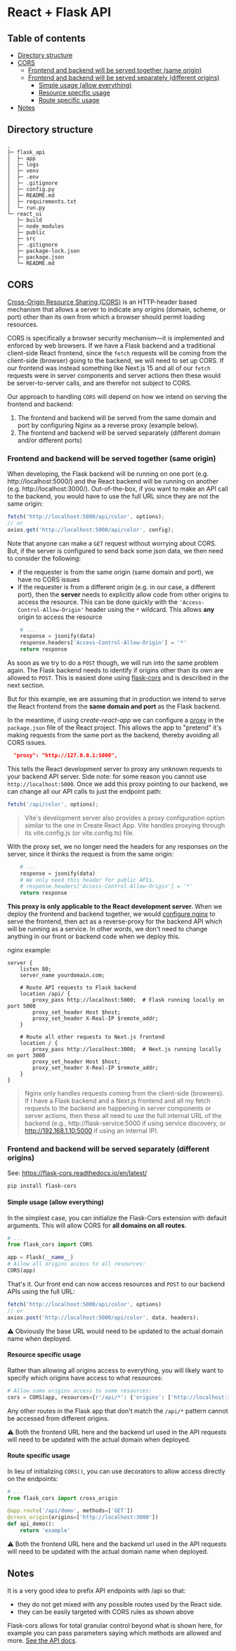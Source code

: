 # React + Flask API 

## Table of contents

<!-- toc -->

- [Directory structure](#directory-structure)
- [CORS](#cors)
  * [Frontend and backend will be served together (same origin)](#frontend-and-backend-will-be-served-together-same-origin)
  * [Frontend and backend will be served separately (different origins)](#frontend-and-backend-will-be-served-separately-different-origins)
    + [Simple usage (allow everything)](#simple-usage-allow-everything)
    + [Resource specific usage](#resource-specific-usage)
    + [Route specific usage](#route-specific-usage)
- [Notes](#notes)

<!-- tocstop -->

## Directory structure

```text
.
├─ flask_api
│  ├─ app
│  ├─ logs
│  ├─ venv
│  ├─ .env
│  ├─ .gitignore
│  ├─ config.py
│  ├─ README.md
│  ├─ requirements.txt
│  └─ run.py
└─ react_ui
   ├─ build
   ├─ node_modules
   ├─ public
   ├─ src
   ├─ .gitignore
   ├─ package-lock.json
   ├─ package.json
   └─ README.md
```

## CORS 

[Cross-Origin Resource Sharing (CORS)](https://developer.mozilla.org/en-US/docs/Web/HTTP/Guides/CORS) is an HTTP-header based mechanism that allows a server to indicate any origins (domain, scheme, or port) other than its own from which a browser should permit loading resources. 

CORS is specifically a browser security mechanism—it is implemented and enforced by web browsers. If we have a Flask backend and a traditional client-side React frontend, since the `fetch` requests will be coming from the client-side (browser) going to the backend, we will need to set up CORS. If our frontend was instead something like Next.js 15 and all of our `fetch` requests were in server components and server actions then these would be server-to-server calls, and are therefor not subject to CORS.

Our approach to handling `CORS` will depend on how we intend on serving the frontend and backend:

1. The frontend and backend will be served from the same domain and port by configuring Nginx as a reverse proxy (example below).
2. The frontend and backend will be served separately (different domain and/or different ports)

### Frontend and backend will be served together (same origin)

When developing, the Flask backend will be running on one port (e.g. http://localhost:5000/) and the React backend will be running on another (e.g. http://localhost:3000/). Out-of-the-box, if you want to make an API call to the backend, you would have to use the full URL since they are not the same origin:

```javascript
fetch('http://localhost:5000/api/color', options);
// or 
axios.get('http://localhost:5000/api/color', config);
```

Note that anyone can make a `GET` request without worrying about CORS. But, if the server is configured to send back some json data, we then need to consider the following:

- if the requester is from the same origin (same domain and port), we have no CORS issues 
- if the requester is from a different origin (e.g. in our case, a different port), then the **server** needs to explicitly allow code from other origins to access the resource. This can be done quickly with the `'Access-Control-Allow-Origin'` header using the `*` wildcard. This allows **any** origin to access the resource

```Python
    # ...
    response = jsonify(data)
    response.headers['Access-Control-Allow-Origin'] = '*'
    return response
```

As soon as we try to do a `POST` though, we will run into the same problem again. The Flask backend needs to identify if origins other than its own are allowed to `POST`. This is easiest done using [flask-cors](https://flask-cors.readthedocs.io/en/latest/) and is described in the next section.

But for this example, we are assuming that in production we intend to serve the React frontend from the **same domain and port** as the Flask backend.

In the meantime, if using *create-react-app* we can configure a [proxy](https://create-react-app.dev/docs/proxying-api-requests-in-development/) in the `package.json` file of the React project. This allows the app to "pretend" it's making requests from the same port as the backend, thereby avoiding all CORS issues.

```json
  "proxy": "http://127.0.0.1:5000",
```

This tells the React development server to proxy any unknown requests to your backend API server. Side note: for some reason you cannot use `http://localhost:5000`. Once we add this proxy pointing to our backend, we can change all our API calls to just the endpoint path:

```javascript
fetch('/api/color', options);
```

> Vite's development server also provides a proxy configuration option similar to the one in Create React App. Vite handles proxying through its vite.config.js (or vite.config.ts) file.

With the proxy set, we no longer need the headers for any responses on the server, since it thinks the request is from the same origin:

```Python
    # ...
    response = jsonify(data)
    # We only need this header for public APIs.
    # response.headers['Access-Control-Allow-Origin'] = '*'
    return response
```

**This proxy is only applicable to the React development server.** When we deploy the frontend and backend together, we would [configure nginx](https://blog.miguelgrinberg.com/post/how-to-deploy-a-react--flask-project) to serve the frontend, then act as a reverse-proxy for the backend API which will be running as a service. In other words, we don't need to change anything in our front or backend code when we deploy this.

nginx example:

```nginx
server {
    listen 80;
    server_name yourdomain.com;

    # Route API requests to Flask backend
    location /api/ {
        proxy_pass http://localhost:5000;  # Flask running locally on port 5000
        proxy_set_header Host $host;
        proxy_set_header X-Real-IP $remote_addr;
    }

    # Route all other requests to Next.js frontend
    location / {
        proxy_pass http://localhost:3000;  # Next.js running locally on port 3000
        proxy_set_header Host $host;
        proxy_set_header X-Real-IP $remote_addr;
    }
}
```

> Nginx only handles requests coming from the client-side (browsers). If I have a Flask backend and a Next.js frontend and all my fetch requests to the backend are happening in server components or server actions, then these all need to use the full internal URL of the backend (e.g., http://flask-service:5000 if using service discovery, or http://192.168.1.10:5000 if using an internal IP).

### Frontend and backend will be served separately (different origins)

See: <https://flask-cors.readthedocs.io/en/latest/>

```bash
pip install flask-cors 
```

#### Simple usage (allow everything)

In the simplest case, you can initialize the Flask-Cors extension with default arguments. This will allow CORS for **all domains on all routes**.

```Python
# ...
from flask_cors import CORS

app = Flask(__name__)
# Allow all origins access to all resources:
CORS(app) 
```

That's it. Our front end can now access resources and `POST` to our backend APIs using the full URL:

```javascript
fetch('http://localhost:5000/api/color', options)
// or
axios.post('http://localhost:5000/api/color', data, headers);
```

:warning: Obviously the base URL would need to be updated to the actual domain name when deployed. 

#### Resource specific usage 

Rather than allowing all origins access to everything, you will likely want to specify which origins have access to what resources:

```Python
# Allow some origins access to some resources:
cors = CORS(app, resources={r'/api/*': {'origins': ['http://localhost:3000']}})
```

Any other routes in the Flask app that don't match the `/api/*` pattern cannot be accessed from different origins.

:warning: Both the frontend URL here and the backend url used in the API requests will need to be updated with the actual domain when deployed. 

#### Route specific usage 

In lieu of initializing `CORS()`, you can use decorators to allow access directly on the endpoints:

```Python
# ...
from flask_cors import cross_origin

@app.route('/api/demo', methods=['GET'])
@cross_origin(origins=['http://localhost:3000'])
def api_demo():
    return 'example'
```

:warning: Both the frontend URL here and the backend url used in the API requests will need to be updated with the actual domain name when deployed.


## Notes 

It is a very good idea to prefix API endpoints with /api so that:

- they do not get mixed with any possible routes used by the React side. 
- they can be easily targeted with CORS rules as shown above

Flask-cors allows for total granular control beyond what is shown here, for example you can pass parameters saying which methods are allowed and more. [See the API docs](https://flask-cors.readthedocs.io/en/latest/api.html).